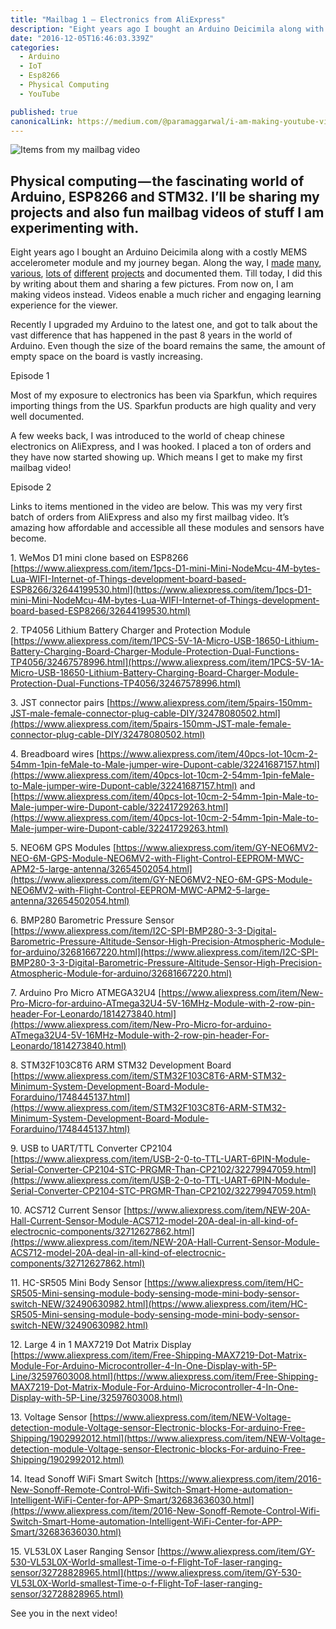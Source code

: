 ```yaml
---
title: "Mailbag 1 — Electronics from AliExpress"
description: "Eight years ago I bought an Arduino Deicimila along with a costly MEMS accelerometer module and my journey began. Along the way, I made many, various, lots of different projects and documented them…"
date: "2016-12-05T16:46:03.339Z"
categories: 
  - Arduino
  - IoT
  - Esp8266
  - Physical Computing
  - YouTube

published: true
canonicalLink: https://medium.com/@paramaggarwal/i-am-making-youtube-videos-1ae4349249be
---
```


![Items from my mailbag video](/img/1*XaKggSChl1z0wTyeIsijwA.jpeg)

## Physical computing — the fascinating world of Arduino, ESP8266 and STM32. I’ll be sharing my projects and also fun mailbag videos of stuff I am experimenting with.

Eight years ago I bought an Arduino Deicimila along with a costly MEMS accelerometer module and my journey began. Along the way, I [made](https://medium.com/@paramaggarwal/building-a-wifi-twitter-display-scrolling-tweets-7788d20ffbd3#.8va7t05f6) [many](https://medium.com/@paramaggarwal/switching-a-light-bulb-with-an-arduino-adb848d76e84#.jen0f13sk), [various](https://medium.com/@paramaggarwal/using-an-led-matrix-module-91b59250ab21#.bujz45kua), [lots of](https://medium.com/@paramaggarwal/pov-display-with-accelerometer-62c91c49bf56#.to00cjqt5) [different](https://medium.com/@paramaggarwal/interfacing-a-feature-phone-display-204a820d842#.j6aa73hao) [projects](https://medium.com/@paramaggarwal/wireless-link-using-nordic-nrf24l01-modules-45655c27c453#.jqbmrefwi) and documented them. Till today, I did this by writing about them and sharing a few pictures. From now on, I am making videos instead. Videos enable a much richer and engaging learning experience for the viewer.

Recently I upgraded my Arduino to the latest one, and got to talk about the vast difference that has happened in the past 8 years in the world of Arduino. Even though the size of the board remains the same, the amount of empty space on the board is vastly increasing.

Episode 1

Most of my exposure to electronics has been via Sparkfun, which requires importing things from the US. Sparkfun products are high quality and very well documented.

A few weeks back, I was introduced to the world of cheap chinese electronics on AliExpress, and I was hooked. I placed a ton of orders and they have now started showing up. Which means I get to make my first mailbag video!

Episode 2

Links to items mentioned in the video are below. This was my very first batch of orders from AliExpress and also my first mailbag video. It’s amazing how affordable and accessible all these modules and sensors have become.

1\. WeMos D1 mini clone based on ESP8266 [https://www.aliexpress.com/item/1pcs-D1-mini-Mini-NodeMcu-4M-bytes-Lua-WIFI-Internet-of-Things-development-board-based-ESP8266/32644199530.html](https://www.aliexpress.com/item/1pcs-D1-mini-Mini-NodeMcu-4M-bytes-Lua-WIFI-Internet-of-Things-development-board-based-ESP8266/32644199530.html)

2\. TP4056 Lithium Battery Charger and Protection Module [https://www.aliexpress.com/item/1PCS-5V-1A-Micro-USB-18650-Lithium-Battery-Charging-Board-Charger-Module-Protection-Dual-Functions-TP4056/32467578996.html](https://www.aliexpress.com/item/1PCS-5V-1A-Micro-USB-18650-Lithium-Battery-Charging-Board-Charger-Module-Protection-Dual-Functions-TP4056/32467578996.html)

3\. JST connector pairs [https://www.aliexpress.com/item/5pairs-150mm-JST-male-female-connector-plug-cable-DIY/32478080502.html](https://www.aliexpress.com/item/5pairs-150mm-JST-male-female-connector-plug-cable-DIY/32478080502.html)

4\. Breadboard wires [https://www.aliexpress.com/item/40pcs-lot-10cm-2-54mm-1pin-feMale-to-Male-jumper-wire-Dupont-cable/32241687157.html](https://www.aliexpress.com/item/40pcs-lot-10cm-2-54mm-1pin-feMale-to-Male-jumper-wire-Dupont-cable/32241687157.html) and [https://www.aliexpress.com/item/40pcs-lot-10cm-2-54mm-1pin-Male-to-Male-jumper-wire-Dupont-cable/32241729263.html](https://www.aliexpress.com/item/40pcs-lot-10cm-2-54mm-1pin-Male-to-Male-jumper-wire-Dupont-cable/32241729263.html)

5\. NEO6M GPS Modules [https://www.aliexpress.com/item/GY-NEO6MV2-NEO-6M-GPS-Module-NEO6MV2-with-Flight-Control-EEPROM-MWC-APM2-5-large-antenna/32654502054.html](https://www.aliexpress.com/item/GY-NEO6MV2-NEO-6M-GPS-Module-NEO6MV2-with-Flight-Control-EEPROM-MWC-APM2-5-large-antenna/32654502054.html)

6\. BMP280 Barometric Pressure Sensor [https://www.aliexpress.com/item/I2C-SPI-BMP280-3-3-Digital-Barometric-Pressure-Altitude-Sensor-High-Precision-Atmospheric-Module-for-arduino/32681667220.html](https://www.aliexpress.com/item/I2C-SPI-BMP280-3-3-Digital-Barometric-Pressure-Altitude-Sensor-High-Precision-Atmospheric-Module-for-arduino/32681667220.html)

7\. Arduino Pro Micro ATMEGA32U4 [https://www.aliexpress.com/item/New-Pro-Micro-for-arduino-ATmega32U4-5V-16MHz-Module-with-2-row-pin-header-For-Leonardo/1814273840.html](https://www.aliexpress.com/item/New-Pro-Micro-for-arduino-ATmega32U4-5V-16MHz-Module-with-2-row-pin-header-For-Leonardo/1814273840.html)

8\. STM32F103C8T6 ARM STM32 Development Board [https://www.aliexpress.com/item/STM32F103C8T6-ARM-STM32-Minimum-System-Development-Board-Module-Forarduino/1748445137.html](https://www.aliexpress.com/item/STM32F103C8T6-ARM-STM32-Minimum-System-Development-Board-Module-Forarduino/1748445137.html)

9\. USB to UART/TTL Converter CP2104 [https://www.aliexpress.com/item/USB-2-0-to-TTL-UART-6PIN-Module-Serial-Converter-CP2104-STC-PRGMR-Than-CP2102/32279947059.html](https://www.aliexpress.com/item/USB-2-0-to-TTL-UART-6PIN-Module-Serial-Converter-CP2104-STC-PRGMR-Than-CP2102/32279947059.html)

10\. ACS712 Current Sensor [https://www.aliexpress.com/item/NEW-20A-Hall-Current-Sensor-Module-ACS712-model-20A-deal-in-all-kind-of-electrocnic-components/32712627862.html](https://www.aliexpress.com/item/NEW-20A-Hall-Current-Sensor-Module-ACS712-model-20A-deal-in-all-kind-of-electrocnic-components/32712627862.html)

11\. HC-SR505 Mini Body Sensor [https://www.aliexpress.com/item/HC-SR505-Mini-sensing-module-body-sensing-mode-mini-body-sensor-switch-NEW/32490630982.html](https://www.aliexpress.com/item/HC-SR505-Mini-sensing-module-body-sensing-mode-mini-body-sensor-switch-NEW/32490630982.html)

12\. Large 4 in 1 MAX7219 Dot Matrix Display [https://www.aliexpress.com/item/Free-Shipping-MAX7219-Dot-Matrix-Module-For-Arduino-Microcontroller-4-In-One-Display-with-5P-Line/32597603008.html](https://www.aliexpress.com/item/Free-Shipping-MAX7219-Dot-Matrix-Module-For-Arduino-Microcontroller-4-In-One-Display-with-5P-Line/32597603008.html)

13\. Voltage Sensor [https://www.aliexpress.com/item/NEW-Voltage-detection-module-Voltage-sensor-Electronic-blocks-For-arduino-Free-Shipping/1902992012.html](https://www.aliexpress.com/item/NEW-Voltage-detection-module-Voltage-sensor-Electronic-blocks-For-arduino-Free-Shipping/1902992012.html)

14\. Itead Sonoff WiFi Smart Switch [https://www.aliexpress.com/item/2016-New-Sonoff-Remote-Control-Wifi-Switch-Smart-Home-automation-Intelligent-WiFi-Center-for-APP-Smart/32683636030.html](https://www.aliexpress.com/item/2016-New-Sonoff-Remote-Control-Wifi-Switch-Smart-Home-automation-Intelligent-WiFi-Center-for-APP-Smart/32683636030.html)

15\. VL53L0X Laser Ranging Sensor [https://www.aliexpress.com/item/GY-530-VL53L0X-World-smallest-Time-o-f-Flight-ToF-laser-ranging-sensor/32728828965.html](https://www.aliexpress.com/item/GY-530-VL53L0X-World-smallest-Time-o-f-Flight-ToF-laser-ranging-sensor/32728828965.html)

See you in the next video!
